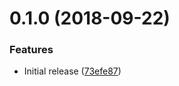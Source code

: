 <a name="0.1.0"></a>
# 0.1.0 (2018-09-22)


### Features

* Initial release ([73efe87](https://github.com/ls-age/rollup-plugin-run/commits/73efe87))



